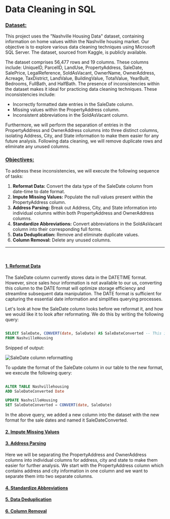 # Data Cleaning in SQL

### <ins>Dataset:</ins> <br> 

This project uses the "Nashville Housing Data" dataset, containing information on home values within the Nashville housing market.  Our objective is to explore various data cleaning techniques using Microsoft SQL Server.  The dataset, sourced from Kaggle, is publicly available. 

The dataset comprises 56,477 rows and 19 columns. These columns include: UniqueID, ParcelID, LandUse, PropertyAddress, SaleDate, SalePrice, LegalReference, SoldAsVacant, OwnerName, OwnerAddress, Acreage, TaxDistrict, LandValue, BuildingValue, TotalValue, YearBuilt, Bedrooms, FullBath, and HalfBath. The presence of inconsistencies within the dataset makes it ideal for practicing data cleaning techniques. These inconsistencies include: 

- Incorrectly formatted date entries in the SaleDate column. 
- Missing values within the PropertyAddress column. 
- Inconsistent abbreviations in the SoldAsVacant column. 

Furthermore, we will perform the separation of entries in the PropertyAddress and OwnerAddress columns into three distinct columns, isolating Address, City, and State information to make them easier for any future analysis. Following data cleaning, we will remove duplicate rows and eliminate any unused columns.

### <ins>Objectives:</ins> <br> 

To address these inconsistencies, we will execute the following sequence of tasks: <br> 

1. **Reformat Data:** Convert the data type of the SaleDate column from date-time to date format. <br> 
2. **Impute Missing Values:** Populate the null values present within the PropertyAddress column. <br> 
3. **Address Parsing:** Break out Address, City, and State information into individual columns within both PropertyAddress and OwnerAddress columns. <br>
4. **Standardize Abbreviations:** Convert abbreviations in the SoldAsVacant column into their corresponding full forms. <br>
5. **Data Deduplication:** Remove and eliminate duplicate values. <br>
6. **Column Removal:** Delete any unused columns. <br>

-------------------------------------------------------------------------------------------------------------------  
<br>

#### <ins>1. Reformat Data</ins> <br>

The SaleDate column currently stores data in the DATETIME format. However, since sales hour information is not available to our us, converting this column to the DATE format will optimize storage efficiency and streamline subsequent data manipulation. The DATE format is sufficient for capturing the essential date information and simplifies querying processes.

Let's look at how the SaleDate column looks before we reformat it, and how we would like it to look after reformating. We do this by writing the following query:

```sql

SELECT SaleDate, CONVERT(date, SaleDate) AS SaleDateConverted -- This is to show how we want our data to look like.
FROM NashvilleHousing

```

Snipped of output: 

![SaleDate column reformatting](https://github.com/K-Seaba/SQL-Projects/assets/83554164/2ba3a3b2-ad67-45bb-82b2-38ccb5928eec)

To update the format of the SaleDate column in our table to the new format, we execute the following query:

```sql

ALTER TABLE Nashvillehousing
ADD SaleDateConverted Date

UPDATE NashvilleHousing
SET SaleDateConverted = CONVERT(date, SaleDate)

```

In the above query, we added a new column into the dataset with the new format for the sale dates and named it SaleDateConverted.  <br>

#### <ins>2. Impute Missing Values</ins> <br>

#### <ins>3. Address Parsing</ins> <br>

Here we will be separating the PropertyAddress and OwnerAddress columns into individual columns for address, city and state to make them easier for further analysis. We start with the PropertyAddress column which contains address and city information in one column and we want to separate them into two separate columns.

#### <ins>4. Standardize Abbreviations</ins> <br>

#### <ins>5. Data Deduplication</ins> <br>

#### <ins>6. Column Removal</ins> <br>
